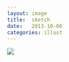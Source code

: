 ```yaml
---
layout: image
title:  sketch
date:   2013-10-06
categories: illust
---
```



![][image]


[image]: /resources/2013-10-06.jpg
